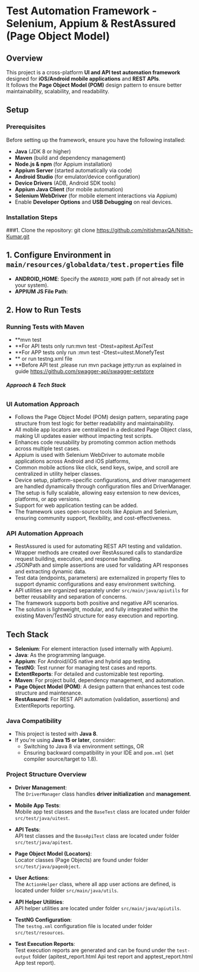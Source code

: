 # Test Automation Framework - Selenium, Appium & RestAssured (Page Object Model)

## Overview

This project is a cross-platform **UI and API test automation framework** designed for **iOS/Android mobile applications** and **REST APIs**.  
It follows the **Page Object Model (POM)** design pattern to ensure better maintainability, scalability, and readability.


##  Setup

### Prerequisites

Before setting up the framework, ensure you have the following installed:

- **Java** (JDK 8 or higher)
- **Maven** (build and dependency management)
- **Node.js & npm** (for Appium installation)
- **Appium Server** (started automatically via code)
- **Android Studio** (for emulator/device configuration)
- **Device Drivers** (ADB, Android SDK tools)
- **Appium Java Client** (for mobile automation)
- **Selenium WebDriver** (for mobile element interactions via Appium)
- Enable **Developer Options** and **USB Debugging** on real devices.

### Installation Steps

###1. Clone the repository:
git clone https://github.com/nitishmaxQA/Nitish-Kumar.git

## 1. Configure Environment in `main/resources/globaldata/test.properties` file

- **ANDROID_HOME**: Specify the `ANDROID_HOME` path (if not already set in your system).
- **APPIUM JS File Path**: 


## 2. How to Run Tests

### Running Tests with Maven
- **mvn test
- **For API tests only run:mvn test -Dtest=apitest.ApiTest
- **For APP tests only run :mvn test -Dtest=uitest.MonefyTest
- ** or run testng.xml file
- **Before API test ,please run mvn package jetty:run as explained in guide https://github.com/swagger-api/swagger-petstore


###### **Approach & Tech Stack**

### UI Automation Approach

- Follows the Page Object Model (POM) design pattern, separating page structure from test logic for better readability and maintainability.
- All mobile app locators are centralized in a dedicated Page Object class, making UI updates easier without impacting test scripts.
- Enhances code reusability by promoting common action methods across multiple test cases.
- Appium is used with Selenium WebDriver to automate mobile applications across Android and iOS platforms, 
- Common mobile actions like click, send keys, swipe, and scroll are centralized in utility helper classes.
- Device setup, platform-specific configurations, and driver management are handled dynamically through configuration files and DriverManager.
- The setup is fully scalable, allowing easy extension to new devices, platforms, or app versions.
- Support for web application testing can be added.
- The framework uses open-source tools like Appium and Selenium, ensuring community support, flexibility, and cost-effectiveness.

### API Automation Approach

- RestAssured is used for automating REST API testing and validation.
- Wrapper methods are created over RestAssured calls to standardize request building, execution, and response handling.
- JSONPath and simple assertions are used for validating API responses and extracting dynamic data.
- Test data (endpoints, parameters) are externalized in property files to support dynamic configurations and easy environment switching.
- API utilities are organized separately under `src/main/java/apiutils` for better reusability and separation of concerns.
- The framework supports both positive and negative API scenarios.
- The solution is lightweight, modular, and fully integrated within the existing Maven/TestNG structure for easy execution and reporting.

## Tech Stack

- **Selenium**: For element interaction (used internally with Appium).
- **Java**: As the programming language.
- **Appium**: For Android/iOS native and hybrid app testing.
- **TestNG**: Test runner for managing test cases and reports.
- **ExtentReports**: For detailed and customizable test reporting.
- **Maven**: For project build, dependency management, and automation.
- **Page Object Model (POM)**: A design pattern that enhances test code structure and maintenance.
- **RestAssured**: For REST API automation (validation, assertions) and ExtentReports reporting.


### Java Compatibility

- This project is tested with **Java 8**.
- If you're using **Java 15 or later**, consider:
  - Switching to Java 8 via environment settings, OR
  - Ensuring backward compatibility in your IDE and `pom.xml` (set compiler source/target to 1.8).
  
### Project Structure Overview

- **Driver Management**:  
  The `DriverManager` class handles **driver initialization** and **management**.

- **Mobile App Tests**:  
  Mobile app test classes and the `BaseTest` class are located under folder `src/test/java/uitest`.

- **API Tests**:  
  API test classes and the `BaseApiTest` class are located under folder `src/test/java/apitest`.

- **Page Object Model (Locators)**:  
  Locator classes (Page Objects) are found under folder `src/test/java/pageobject`.

- **User Actions**:  
  The `ActionHelper` class, where all app user actions are defined, is located under folder `src/main/java/utils`.

- **API Helper Utilities**:  
  API helper utilities are located under folder `src/main/java/apiutils`.

- **TestNG Configuration**:  
  The `testng.xml` configuration file is located under folder `src/test/resources`.

- **Test Execution Reports**:  
  Test execution reports are generated and can be found under the `test-output` folder (apitest_report.html Api test report and apptest_report.html App test report).



